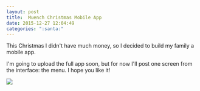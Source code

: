 ```yaml
---
layout: post
title:  Muench Christmas Mobile App
date: 2015-12-27 12:04:49
categories: ":santa:"
---
```


<p>This Christmas I didn't have much money, so I decided to build my family a mobile app.</p>

<p>I'm going to upload the full app soon, but for now I'll post one screen from the interface: the menu. I hope you like it!</p>

<img src="http://i.imgur.com/v6k9FwH.jpg">
